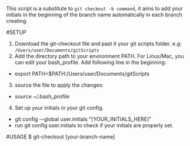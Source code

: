 This script is a substitute to `git checkout -b command`, it aims to add your initials in the beginning of the branch name automatically in each branch creating.

#SETUP
1. Download the git-checkout file and past it your git scripts folder. e.g: `/Users/user/Documents/gitScripts`
2. Add the directory path to your environment PATH. For Linux/Mac, you can edit your bash_profile. Add following line in the beginning:
  - export PATH=$PATH:/Users/user/Documents/gitScripts
3. source the file to apply the changes:
  - source ~/.bash_profile
4. Set up your initials in your git config.
  - git config --global user.initials "[YOUR_INITIALS_HERE]"
  - run git config user.initials to check if your initials are properly set.

#USAGE
  $ git-checkout [your-branch-name]
